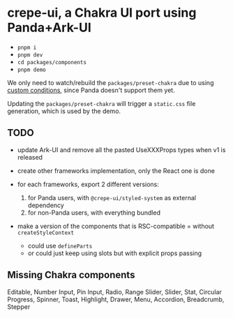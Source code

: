 # crepe-ui, a Chakra UI port using Panda+Ark-UI

- `pnpm i`
- `pnpm dev`
- `cd packages/components`
- `pnpm demo`

We only need to watch/rebuild the `packages/preset-chakra` due to using
[custom conditions](https://nodejs.org/api/packages.html#conditional-exports),
since Panda doesn't support them yet.

Updating the `packages/preset-chakra` will trigger a `static.css` file
generation, which is used by the demo.

## TODO

- update Ark-UI and remove all the pasted UseXXXProps types when v1 is released

- create other frameworks implementation, only the React one is done

- for each frameworks, export 2 different versions:

  1. for Panda users, with `@crepe-ui/styled-system` as external dependency
  2. for non-Panda users, with everything bundled

- make a version of the components that is RSC-compatible = without
  `createStyleContext`
  - could use `defineParts`
  - or could just keep using slots but with explicit props passing

## Missing Chakra components

Editable, Number Input, Pin Input, Radio, Range Slider, Slider, Stat, Circular
Progress, Spinner, Toast, Highlight, Drawer, Menu, Accordion, Breadcrumb,
Stepper
